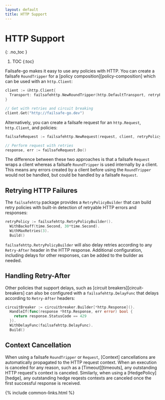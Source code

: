 ```yaml
---
layout: default
title: HTTP Support
---
```


# HTTP Support
{: .no_toc }

1. TOC
{:toc}

Failsafe-go makes it easy to use any policies with HTTP. You can create a failsafe `RoundTripper` for a [policy composition][policy-composition] which can be used with an `http.Client`:

```go
client := &http.Client{
  Transport: failsafehttp.NewRoundTripper(http.DefaultTransport, retryPolicy, circuitBreaker),
}

// Get with retries and circuit breaking
client.Get("http://failsafe-go.dev")
```

Alternatively, you can create a failsafe request for an `http.Request`, `http.Client`, and policies:

```go
failsafeRequest := failsafehttp.NewRequest(request, client, retryPolicy)

// Perform request with retries
response, err := failsafeRequest.Do()
```

The difference between these two approaches is that a failsafe `Request` wraps a client whereas a failsafe `RoundTripper` is used internally by a client. This means any errors created by a client before using the `RoundTripper` would not be handled, but could be handled by a failsafe `Request`.

## Retrying HTTP Failures

The `failsafehttp` package provides a `RetryPolicyBuilder` that can build retry policies with built-in detection of retryable HTTP errors and responses:

```go
retryPolicy := failsafehttp.RetryPolicyBuilder().
  WithBackoff(time.Second, 30*time.Second).
  WithMaxRetries(3).
  Build()
```

`failsafehttp.RetryPolicyBuilder` will also delay retries according to any `Retry-After` header in the HTTP response. Additional configuration, including delays for other responses, can be added to the builder as needed.

## Handling Retry-After

Other policies that support delays, such as [circuit breakers][circuit-breakers] can also be configured with a `failsafehttp.DelayFunc` that delays according to `Retry-After` headers:

```go
circuitBreaker := circuitbreaker.Builder[*http.Response]().
  HandleIf(func(response *http.Response, err error) bool {
    return response.StatusCode == 429
  }).
  WithDelayFunc(failsafehttp.DelayFunc).
  Build()
```

## Context Cancellation

When using a failsafe `RoundTripper` or `Request`, [Context] cancellations are automatically propagated to the HTTP request context. When an execution is canceled for any reason, such as a [Timeout][timeouts], any outstanding HTTP request's context is canceled. Similarly, when using a [HedgePolicy][hedge], any outstanding hedge reqests contexts are canceled once the first successful response is received.


{% include common-links.html %}
